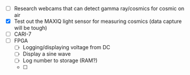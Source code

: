 - [ ] Research webcams that can detect gamma ray/cosmics for cosmic on air
- [x] Test out the MAXIQ light sensor for measuring cosmics (data capture will be tough)
- [ ] CARI-7
- [ ] FPGA
	- [ ] Logging/displaying voltage from DC
	- [ ] Display a sine wave
	- [ ] Log number to storage (RAM?)
	- [ ] 